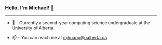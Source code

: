 ### Hello, I'm Michael! 👋

---


- 🏫 - Currently a second-year computing science undergraduate at the University of Alberta.

- 📫 - You can reach me at mjhuang@ualberta.ca.
